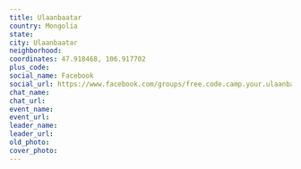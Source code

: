 ```yaml
---
title: Ulaanbaatar
country: Mongolia
state: 
city: Ulaanbaatar
neighborhood: 
coordinates: 47.918468, 106.917702
plus_code:
social_name: Facebook
social_url: https://www.facebook.com/groups/free.code.camp.your.ulaanbaatar
chat_name:
chat_url:
event_name:
event_url:
leader_name:
leader_url:
old_photo: 
cover_photo:
---
```

